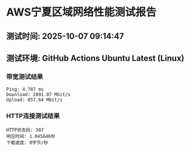 # AWS宁夏区域网络性能测试报告
## 测试时间: 2025-10-07 09:14:47
## 测试环境: GitHub Actions Ubuntu Latest (Linux)

### 带宽测试结果
```
Ping: 4.787 ms
Download: 2091.07 Mbit/s
Upload: 857.64 Mbit/s
```

### HTTP连接测试结果
```
HTTP状态码: 307
响应时间: 1.045646秒
下载速度: 0字节/秒
```

